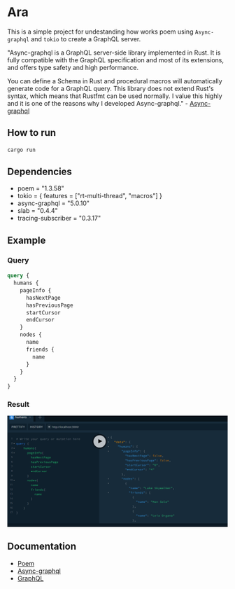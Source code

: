 # Ara

This is a simple project for undestanding how works poem using `Async-graphql` and `tokio` to create a GraphQL server.

"Async-graphql is a GraphQL server-side library implemented in Rust. It is fully compatible with the GraphQL specification and most of its extensions, and offers type safety and high performance.

You can define a Schema in Rust and procedural macros will automatically generate code for a GraphQL query. This library does not extend Rust's syntax, which means that Rustfmt can be used normally. I value this highly and it is one of the reasons why I developed Async-graphql." - [Async-graphql](https://async-graphql.github.io/async-graphql/en/)

## How to run

```bash
cargo run
```

## Dependencies

- poem = "1.3.58"
- tokio = { features = ["rt-multi-thread", "macros"] }
- async-graphql = "5.0.10"
- slab = "0.4.4"
- tracing-subscriber = "0.3.17"

## Example

### Query

```graphql
query {
  humans {
    pageInfo {
      hasNextPage
      hasPreviousPage
      startCursor
      endCursor
    }
    nodes {
      name
      friends {
        name
      }
    }
  }
}
```

### Result

![Alt text](example.png)

## Documentation

- [Poem](https://poem.rs/)
- [Async-graphql](https://async-graphql.github.io/async-graphql/en/)
- [GraphQL](https://graphql.org/)
